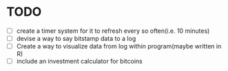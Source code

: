 TODO
====

- [ ] create a timer system for it to refresh every so often(i.e. 10 minutes)
- [ ] devise a way to say bitstamp data to a log
- [ ] Create a way to visualize data from log within program(maybe written in R)
- [ ] include an investment calculator for bitcoins
